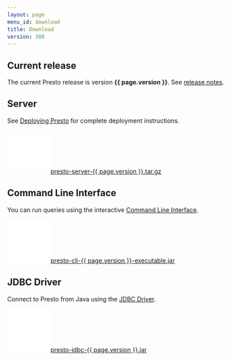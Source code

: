 ```yaml
---
layout: page
menu_id: download
title: Download
version: 308
---
```


<div>
  <h2>Current release</h2>
  <p>
      The current Presto release is version <b>{{ page.version }}</b>.
      See <a href="docs/current/release/release-{{ page.version }}.html">release notes</a>.
  </p>
</div>

<div class="feature-grid">
  <div>
    <h2>Server</h2>
    <p>
        See <a href="docs/current/installation/deployment.html">Deploying Presto</a>
        for complete deployment instructions.
    </p>
    <p>
        <a class="button" href="https://repo1.maven.org/maven2/io/prestosql/presto-server/{{ page.version }}/presto-server-{{ page.version }}.tar.gz"><img src="/assets/icon-download.png" />presto-server-{{ page.version }}.tar.gz</a>
    </p>
  </div>
  <div>
    <h2>Command Line Interface</h2>
    <p>
        You can run queries using the interactive
        <a href="docs/current/installation/cli.html">Command Line Interface</a>.
    </p>
    <p>
        <a class="button" href="https://repo1.maven.org/maven2/io/prestosql/presto-cli/{{ page.version }}/presto-cli-{{ page.version }}-executable.jar"><img src="/assets/icon-download.png" />presto-cli-{{ page.version }}-executable.jar</a>
    </p>
  </div>
  <div>
    <h2>JDBC Driver</h2>
    <p>
        Connect to Presto from Java using the
        <a href="docs/current/installation/jdbc.html">JDBC Driver</a>.
    </p>
    <p>
        <a class="button" href="https://repo1.maven.org/maven2/io/prestosql/presto-jdbc/{{ page.version }}/presto-jdbc-{{ page.version }}.jar"><img src="/assets/icon-download.png" />presto-jdbc-{{ page.version }}.jar</a>
    </p>
  </div>
</div>
